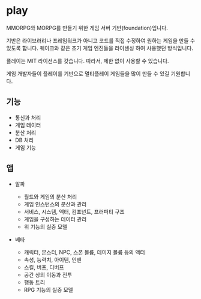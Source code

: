 # play

MMORPG와 MORPG를 만들기 위한 게임 서버 기반(foundation)입니다. 

기반은 라이브러리나 프레임워크가 아니고 코드를 직접 수정하여 
원하는 게임을 만들 수 있도록 합니다. 퀘이크와 같은 초기 게임 엔진들을 
라이센싱 하여 사용했던 방식입니다. 

플레이는 MIT 라이선스를 갖습니다. 따라서, 제한 없이 사용할 수 있습니다. 

게임 개발자들이 플레이를 기반으로 멀티플레이 게임들을 많이 만들 수 있길 기원합니다. 

## 기능 

- 통신과 처리 
- 게임 데이터 
- 분산 처리 
- DB 처리 
- 게임 기능 

## 앱

- 알파
  - 월드와 게임의 분산 처리
  - 게임 인스턴스의 분산과 관리
  - 서비스, 시스템, 액터, 컴포넌트, 프러퍼티 구조
  - 게임을 구성하는 데이터 관리
  - 위 기능의 실증 모델
 
- 베타
  - 캐릭터, 몬스터, NPC, 스폰 볼륨, 데미지 볼륨 등의 액터
  - 속성, 능력치, 아이템, 인벤
  - 스킬, 버프, 디버프
  - 공간 상의 이동과 전투
  - 행동 트리
  - RPG 기능의 실증 모델
 




